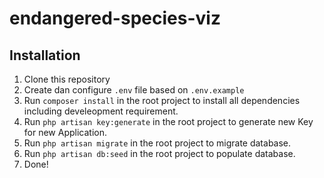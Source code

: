 # endangered-species-viz

## Installation

1. Clone this repository
2. Create dan configure `.env` file based on `.env.example`
3. Run `composer install` in the root project to install all dependencies including develeopment requirement.
4. Run `php artisan key:generate` in the root project to generate new Key for new Application.
5. Run `php artisan migrate` in the root project to migrate database.
5. Run `php artisan db:seed` in the root project to populate database.
7. Done!
